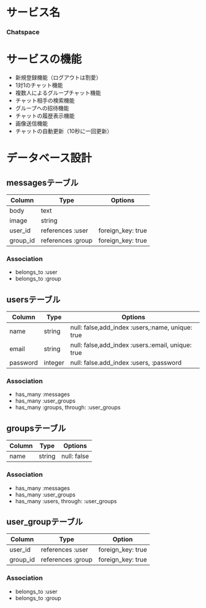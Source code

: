 # サービス名

### Chatspace

# サービスの機能

- 新規登録機能（ログアウトは割愛）
- 1対1のチャット機能
- 複数人によるグループチャット機能
- チャット相手の検索機能
- グループへの招待機能
- チャットの履歴表示機能
- 画像送信機能
- チャットの自動更新（10秒に一回更新）

# データベース設計

## messagesテーブル

|Column|Type|Options|
|------|----|-------|
|body|text|
|image|string|
|user_id|references :user|foreign_key: true|
|group_id|references :group|foreign_key: true|

### Association
- belongs_to :user
- belongs_to :group

## usersテーブル

|Column|Type|Options|
|------|----|-------|
|name|string|null: false,add_index :users,:name, unique: true|
|email|string|null: false,add_index :users.:email, unique: true|
|password|integer|null: false.add_index :users, :password|

### Association
- has_many :messages
- has_many :user_groups
- has_many :groups, through: :user_groups

## groupsテーブル

|Column|Type|Options|
|------|----|-------|
|name|string|null: false|

### Association
- has_many :messages
- has_many :user_groups
- has_many :users, through: :user_groups

## user_groupテーブル

|Column|Type|Option|
|------|----|------|
|user_id|references :user|foreign_key: true|
|group_id|references :group|foreign_key: true|

### Association
- belongs_to :user
- belongs_to :group
